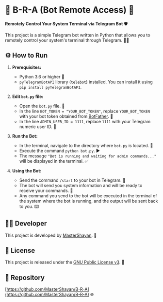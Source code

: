 # 🤖 B-R-A (Bot Remote Access) 🚀

**Remotely Control Your System Terminal via Telegram Bot** 🛡️

This project is a simple Telegram bot written in Python that allows you to remotely control your system's terminal through Telegram. 👨‍💻

## ⚙️ How to Run

1.  **Prerequisites:**

      * Python 3.6 or higher 🐍
      * `pyTelegramBotAPI` library ([`telebot`]([https://www.google.com/url?sa=E&source=gmail&q=https://pypi.org/project/pyTelegramBotAPI/](https://www.google.com/url?sa=E&source=gmail&q=https://pypi.org/project/pyTelegramBotAPI/))) installed. You can install it using `pip install pyTelegramBotAPI`.

2.  **Edit `bot.py` file:**

      * Open the `bot.py` file. 📝
      * In the line `BOT_TOKEN = "YOUR_BOT_TOKEN"`, replace `YOUR_BOT_TOKEN` with your bot token obtained from [BotFather](https://www.google.com/url?sa=E&source=gmail&q=https://t.me/BotFather). 🔑
      * In the line `ADMIN_USER_ID = 1111`, replace `1111` with your Telegram numeric user ID. 👤

3.  **Run the Bot:**

      * In the terminal, navigate to the directory where `bot.py` is located. 📂
      * Execute the command `python bot.py`. ▶️
      * The message `"Bot is running and waiting for admin commands..."` will be displayed in the terminal. ✅

4.  **Using the Bot:**

      * Send the command `/start` to your bot in Telegram. 💬
      * The bot will send you system information and will be ready to receive your commands. 🚀
      * Any command you send to the bot will be executed in the terminal of the system where the bot is running, and the output will be sent back to you. ⌨️

## 👨‍💻 Developer

This project is developed by [MasterShayan](https://github.com/MasterShayan). 🌟

## 📜 License

This project is released under the [GNU Public License v3](https://www.google.com/url?sa=E&source=gmail&q=https://spdx.org/licenses/GPL-3.0-or-later.html). 📄

## 🔗 Repository

[https://github.com/MasterShayan/B-R-A](https://github.com/MasterShayan/B-R-A) 🌐
